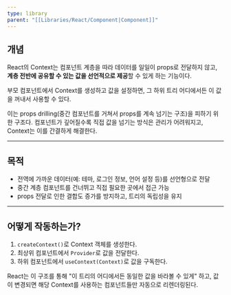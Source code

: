 ```yaml
---
type: library
parent: "[[Libraries/React/Component|Component]]"
---
```

## 개념

React의 Context는 컴포넌트 계층을 따라 데이터를 일일이 props로 전달하지 않고, **계층 전반에 공유할 수 있는 값을 선언적으로 제공**할 수 있게 하는 기능이다.

부모 컴포넌트에서 Context를 생성하고 값을 설정하면, 그 하위 트리 어디에서든 이 값을 꺼내서 사용할 수 있다.

이는 props drilling(중간 컴포넌트를 거쳐서 props를 계속 넘기는 구조)을 피하기 위한 구조다. 컴포넌트가 깊어질수록 직접 값을 넘기는 방식은 관리가 어려워지고, Context는 이를 간결하게 해결한다.

---

## 목적

- 전역에 가까운 데이터(예: 테마, 로그인 정보, 언어 설정 등)를 선언형으로 전달
- 중간 계층 컴포넌트를 건너뛰고 직접 필요한 곳에서 접근 가능
- props 전달로 인한 결합도 증가를 방지하고, 트리의 독립성을 유지

---

## 어떻게 작동하는가?

1. `createContext()`로 Context 객체를 생성한다.
2. 최상위 컴포넌트에서 `Provider`로 값을 전달한다.
3. 하위 컴포넌트에서 `useContext(Context)`로 값을 구독한다.

React는 이 구조를 통해 "이 트리의 어디에서든 동일한 값을 바라볼 수 있게" 하고, 값이 변경되면 해당 Context를 사용하는 컴포넌트들만 자동으로 리렌더링된다.